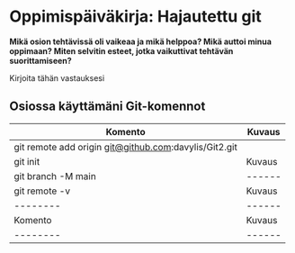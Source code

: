 # Oppimispäiväkirja: Hajautettu git

__Mikä osion tehtävissä oli vaikeaa ja mikä helppoa? Mikä auttoi minua oppimaan? Miten selvitin esteet, jotka vaikuttivat tehtävän suorittamiseen?__

Kirjoita tähän vastauksesi

## Osiossa käyttämäni Git-komennot

| Komento | Kuvaus |
| --------| ------ |
| git remote add origin git@github.com:davylis/Git2.git |  |
| git init | Kuvaus |
| git branch -M main| ------ |
| git remote -v | Kuvaus |
| --------| ------ |
| Komento | Kuvaus |
| --------| ------ |